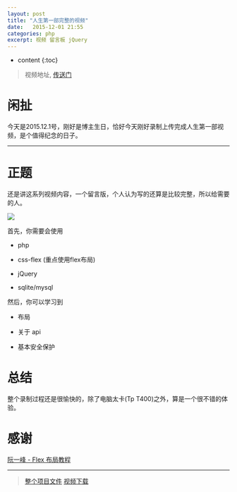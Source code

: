 ```yaml
---
layout: post
title: "人生第一部完整的视频"
date:   2015-12-01 21:55
categories: php
excerpt: 视频 留言板 jQuery
---
```


* content
{:toc}

> 视频地址, [传送门](http://rrytip.github.io/home/awesome-guestbook/organize-your-project.html)

# 闲扯

今天是2015.12.1号，刚好是博主生日，恰好今天刚好录制上传完成人生第一部视频，是个值得纪念的日子。

---

# 正题

还是讲这系列视频内容，一个留言版，个人认为写的还算是比较完整，所以给需要的人。

![](http://ww2.sinaimg.cn/mw690/baa3278fgw1eyki0tbo7jj20of0ky75g.jpg)

首先，你需要会使用

* php

* css-flex (重点使用flex布局)

* jQuery

* sqlite/mysql

然后，你可以学习到

* 布局

* 关于 api

* 基本安全保护

# 总结

整个录制过程还是很愉快的，除了电脑太卡(Tp T400)之外，算是一个很不错的体验。

# 感谢

[阮一峰 - Flex 布局教程](http://www.ruanyifeng.com/blog/2015/07/flex-grammar.html)

---

> [整个项目文件](https://github.com/RryLee/guestbook) [视频下载](http://pan.baidu.com/s/1i3LKhrn)

